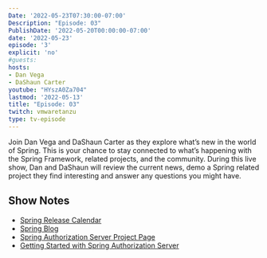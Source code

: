 ```yaml
---
Date: '2022-05-23T07:30:00-07:00'
Description: "Episode: 03"
PublishDate: '2022-05-20T00:00:00-07:00'
date: '2022-05-23'
episode: '3'
explicit: 'no'
#guests:
hosts:
- Dan Vega
- DaShaun Carter
youtube: "HYszA0Za704"
lastmod: '2022-05-13'
title: "Episode: 03"
twitch: vmwaretanzu
type: tv-episode
---
```


Join Dan Vega and DaShaun Carter as they explore what’s new in the world of Spring. This is your chance to stay connected to what’s happening with the Spring Framework, related projects, and the community. During this live show, Dan and DaShaun will review the current news, demo a Spring related project they find interesting and answer any questions you might have.

## Show Notes

- [Spring Release Calendar](https://calendar.spring.io/)
- [Spring Blog](https://spring.io/blog)
- [Spring Authorization Server Project Page](https://github.com/spring-projects/spring-authorization-server)
- [Getting Started with Spring Authorization Server](https://springone.io/2021/sessions/getting-started-with-spring-authorization-server)
